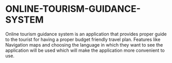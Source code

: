 # ONLINE-TOURISM-GUIDANCE-SYSTEM
Online tourism guidance system is an application that provides proper guide to the tourist for having a proper budget friendly travel plan. Features like Navigation maps and choosing the language in which they want to see the application will be used which will make the application more convenient to use.
